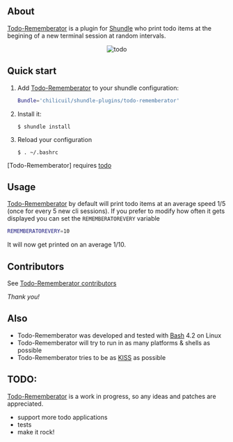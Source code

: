 ## About

[Todo-Rememberator](https://github.com/chilicuil/shundle-plugins/tree/master/todo-rememberator) is a plugin for [Shundle](https://github.com/chilicuil/shundle) who print todo items at the begining of a new terminal session at random intervals.

<p align="center">
<img src="http://javier.io/assets/img/todo-1.png" alt="todo"/>
</p>

## Quick start

1. Add [Todo-Rememberator](https://github.com/chilicuil/shundle-plugins/tree/master/todo-rememberator) to your shundle configuration:

   ```sh
   Bundle='chilicuil/shundle-plugins/todo-rememberator'
   ```

2. Install it:

   ```
   $ shundle install
   ```

3. Reload your configuration

   ```
   $ . ~/.bashrc
   ```

[Todo-Rememberator] requires [todo](http://todotxt.com/)

## Usage

[Todo-Rememberator](https://github.com/chilicuil/shundle-plugins/tree/master/todo-rememberator) by default will print todo items at an average speed 1/5 (once for every 5 new cli sessions). If you prefer to modify how often it gets displayed you can set the `REMEMBERATOREVERY` variable

   ```sh
   REMEMBERATOREVERY=10
   ```

It will now get printed on an average 1/10.

## Contributors

See [Todo-Rememberator contributors](https://github.com/chilicuil/shundle-plugins/graphs/contributors)

*Thank you!*

## Also

* Todo-Rememberator was developed and tested with [Bash](http://en.wikipedia.org/wiki/Bash_%28Unix_shell%29) 4.2 on Linux
* Todo-Rememberator will try to run in as many platforms & shells as possible
* Todo-Rememberator tries to be as [KISS](http://en.wikipedia.org/wiki/KISS_principle) as possible

## TODO:
[Todo-Rememberator](https://github.com/chilicuil/shundle-plugins/tree/master/todo-rememberator) is a work in progress, so any ideas and patches are appreciated.

* support more todo applications
* tests
* make it rock!

